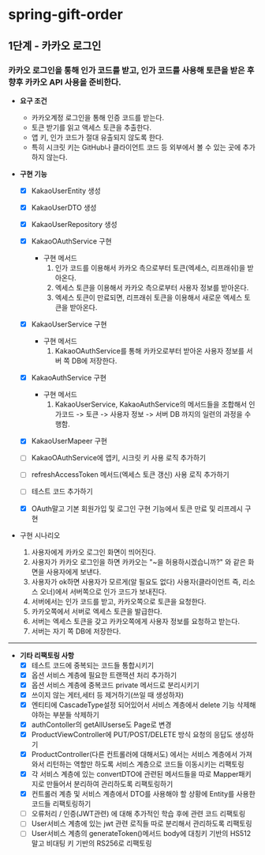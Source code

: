 # spring-gift-order
## 1단계 - 카카오 로그인
### 카카오 로그인을 통해 인가 코드를 받고, 인가 코드를 사용해 토큰을 받은 후 향후 카카오 API 사용을 준비한다.

- **요구 조건**
  - 카카오계정 로그인을 통해 인증 코드를 받는다.
  - 토큰 받기를 읽고 액세스 토큰을 추출한다.
  - 앱 키, 인가 코드가 절대 유출되지 않도록 한다.
  - 특히 시크릿 키는 GitHub나 클라이언트 코드 등 외부에서 볼 수 있는 곳에 추가하지 않는다.

- **구현 기능**
  - [X] KakaoUserEntity 생성
  - [X] KakaoUserDTO 생성
  - [X] KakaoUserRepository 생성
  - [X] KakaoOAuthService 구현
    - 구현 메서드
      1) 인가 코드를 이용해서 카카오 측으로부터 토큰(엑세스, 리프래쉬)을 받아온다.
      2) 엑세스 토큰을 이용해서 카카오 측으로부터 사용자 정보를 받아온다.
      3) 엑세스 토큰이 만료되면, 리프래쉬 토큰을 이용해서 새로운 엑세스 토큰을 받아온다.
  - [X] KakaoUserService 구현
    - 구현 메서드
      1) KakaoOAuthService를 통해 카카오로부터 받아온 사용자 정보를 서버 쪽 DB에 저장한다.
  - [X] KakaoAuthService 구현
    - 구현 메서드
      1) KakaoUserService, KakaoAuthService의 메서드들을 조합해서 인가코드 -> 토큰 -> 사용자 정보 -> 서버 DB 까지의 일련의 과정을 수행함.
  - [X] KakaoUserMapeer 구현
  - [ ] KakaoOAuthService에 앱키, 시크릿 키 사용 로직 추가하기
  - [ ] refreshAccessToken 메서드(엑세스 토큰 갱신) 사용 로직 추가하기
  - [ ] 테스트 코드 추가하기
  - [x] OAuth말고 기본 회원가입 및 로그인 구현 기능에서 토큰 만료 및 리프레시 구현



- 구현 시나리오
  1) 사용자에게 카카오 로그인 화면이 띄어진다.
  2) 사용자가 카카오 로그인을 하면 카카오는 "~을 허용하시겠습니까?" 와 같은 화면을 사용자에게 보낸다.
  3) 사용자가 ok하면 사용자가 모르게(알 필요도 없다) 사용자(클라이언트 즉, 리소스 오너)에서 서버쪽으로 인가 코드가 보내진다.
  4) 서버에서는 인가 코드를 받고, 카카오쪽으로 토큰을 요청한다.
  5) 카카오쪽에서 서버로 엑세스 토큰을 발급한다.
  6) 서버는 엑세스 토큰을 갖고 카카오쪽에게 사용자 정보를 요청하고 받는다.
  7) 서버는 자기 쪽 DB에 저장한다.


---

- **기타 리팩토링 사항**
  - [x] 테스트 코드에 중복되는 코드들 통합시키기
  - [x] 옵션 서비스 계층에 필요한 트랜잭션 처리 추가하기
  - [x] 옵션 서비스 계층에 중복코드 private 메서드로 분리시키기
  - [x] 쓰이지 않는 게터,세터 등 제거하기(쓰일 때 생성하자)
  - [x] 엔티티에 CascadeType설정 되어있어서 서비스 계층에서 delete 기능 삭제해야하는 부분들 삭제하기
  - [x] authContoller의 getAllUserse도 Page로 변경
  - [x] ProductViewController에 PUT/POST/DELETE 방식 요청의 응답도 생성하기
  - [x] ProductController(다른 컨트롤러에 대해서도) 에서는 서비스 계층에서 가져와서 리턴하는 역할만 하도록 서비스 계층으로 코드들 이동시키는 리팩토링
  - [x] 각 서비스 계층에 있는 convertDTO에 관련된 메서드들을 따로 Mapper패키지로 만들어서 분리하여 관리하도록 리팩토링하기
  - [x] 컨트롤러 계층 및 서비스 계층에서 DTO를 사용해야 할 상황에 Entity를 사용한 코드들 리팩토링하기
  - [ ] 오류처리 / 인증(JWT관련) 에 대해 추가적인 학습 후에 관련 코드 리팩토링
  - [ ] User서비스 계층에 있는 jwt 관련 로직들 따로 분리해서 관리하도록 리팩토링
  - [ ] User서비스 계층의 generateToken()메서드 body에 대칭키 기반의 HS512 말고 비대팅 키 기반의 RS256로 리팩토링